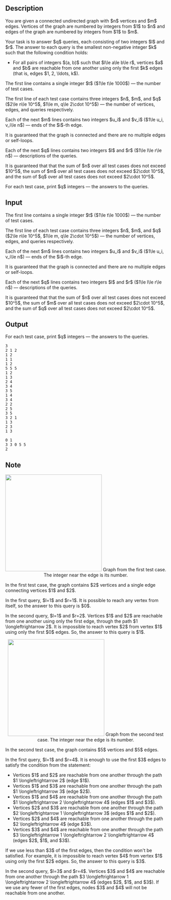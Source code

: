 ## Description

<div><p>You are given a connected undirected graph with $n$ vertices and $m$ edges. Vertices of the graph are numbered by integers from $1$ to $n$ and edges of the graph are numbered by integers from $1$ to $m$.</p><p>Your task is to answer $q$ queries, each consisting of two integers $l$ and $r$. The answer to each query is the smallest non-negative integer $k$ such that the following condition holds: </p><ul> <li> For all pairs of integers $(a, b)$ such that $l\le a\le b\le r$, vertices $a$ and $b$ are reachable from one another using only the first $k$ edges (that is, edges $1, 2, \ldots, k$). </li></ul></div><div class="input-specification"><p>The first line contains a single integer $t$ ($1\le t\le 1000$)&nbsp;— the number of test cases.</p><p>The first line of each test case contains three integers $n$, $m$, and $q$ ($2\le n\le 10^5$, $1\le m, q\le 2\cdot 10^5$)&nbsp;— the number of vertices, edges, and queries respectively.</p><p>Each of the next $m$ lines contains two integers $u_i$ and $v_i$ ($1\le u_i, v_i\le n$)&nbsp;— ends of the $i$-th edge.</p><p>It is guaranteed that the graph is connected and there are no multiple edges or self-loops.</p><p>Each of the next $q$ lines contains two integers $l$ and $r$ ($1\le l\le r\le n$)&nbsp;— descriptions of the queries.</p><p>It is guaranteed that that the sum of $n$ over all test cases does not exceed $10^5$, the sum of $m$ over all test cases does not exceed $2\cdot 10^5$, and the sum of $q$ over all test cases does not exceed $2\cdot 10^5$.</p></div><div class="output-specification"><p>For each test case, print $q$ integers&nbsp;— the answers to the queries.</p></div>

## Input

<p>The first line contains a single integer $t$ ($1\le t\le 1000$)&nbsp;— the number of test cases.</p><p>The first line of each test case contains three integers $n$, $m$, and $q$ ($2\le n\le 10^5$, $1\le m, q\le 2\cdot 10^5$)&nbsp;— the number of vertices, edges, and queries respectively.</p><p>Each of the next $m$ lines contains two integers $u_i$ and $v_i$ ($1\le u_i, v_i\le n$)&nbsp;— ends of the $i$-th edge.</p><p>It is guaranteed that the graph is connected and there are no multiple edges or self-loops.</p><p>Each of the next $q$ lines contains two integers $l$ and $r$ ($1\le l\le r\le n$)&nbsp;— descriptions of the queries.</p><p>It is guaranteed that that the sum of $n$ over all test cases does not exceed $10^5$, the sum of $m$ over all test cases does not exceed $2\cdot 10^5$, and the sum of $q$ over all test cases does not exceed $2\cdot 10^5$.</p>

## Output

<p>For each test case, print $q$ integers&nbsp;— the answers to the queries.</p>





```input1|2,3,4,5,17,18,19,20
3
2 1 2
1 2
1 1
1 2
5 5 5
1 2
1 3
2 4
3 4
3 5
1 4
3 4
2 2
2 5
3 5
3 2 1
1 3
2 3
1 3
```




```output1
0 1 
3 3 0 5 5 
2
```



## Note

<center> <img class="tex-graphics" src="file://4JXgsEND.png" style="max-width: 100.0%;max-height: 100.0%;" width="302px"> <span class="tex-font-size-small">Graph from the first test case. The integer near the edge is its number.</span> </center><p>In the first test case, the graph contains $2$ vertices and a single edge connecting vertices $1$ and $2$.</p><p>In the first query, $l=1$ and $r=1$. It is possible to reach any vertex from itself, so the answer to this query is $0$.</p><p>In the second query, $l=1$ and $r=2$. Vertices $1$ and $2$ are reachable from one another using only the first edge, through the path $1 \longleftrightarrow 2$. It is impossible to reach vertex $2$ from vertex $1$ using only the first $0$ edges. So, the answer to this query is $1$.</p><center> <img class="tex-graphics" src="file://fHF1vtcv.png" style="max-width: 100.0%;max-height: 100.0%;" width="302px"> <span class="tex-font-size-small">Graph from the second test case. The integer near the edge is its number.</span> </center><p>In the second test case, the graph contains $5$ vertices and $5$ edges.</p><p>In the first query, $l=1$ and $r=4$. It is enough to use the first $3$ edges to satisfy the condition from the statement: </p><ul> <li> Vertices $1$ and $2$ are reachable from one another through the path $1 \longleftrightarrow 2$ (edge $1$). </li><li> Vertices $1$ and $3$ are reachable from one another through the path $1 \longleftrightarrow 3$ (edge $2$). </li><li> Vertices $1$ and $4$ are reachable from one another through the path $1 \longleftrightarrow 2 \longleftrightarrow 4$ (edges $1$ and $3$). </li><li> Vertices $2$ and $3$ are reachable from one another through the path $2 \longleftrightarrow 1 \longleftrightarrow 3$ (edges $1$ and $2$). </li><li> Vertices $2$ and $4$ are reachable from one another through the path $2 \longleftrightarrow 4$ (edge $3$). </li><li> Vertices $3$ and $4$ are reachable from one another through the path $3 \longleftrightarrow 1 \longleftrightarrow 2 \longleftrightarrow 4$ (edges $2$, $1$, and $3$). </li></ul><p>If we use less than $3$ of the first edges, then the condition won't be satisfied. For example, it is impossible to reach vertex $4$ from vertex $1$ using only the first $2$ edges. So, the answer to this query is $3$.</p><p>In the second query, $l=3$ and $r=4$. Vertices $3$ and $4$ are reachable from one another through the path $3 \longleftrightarrow 1 \longleftrightarrow 2 \longleftrightarrow 4$ (edges $2$, $1$, and $3$). If we use any fewer of the first edges, nodes $3$ and $4$ will not be reachable from one another.</p>
